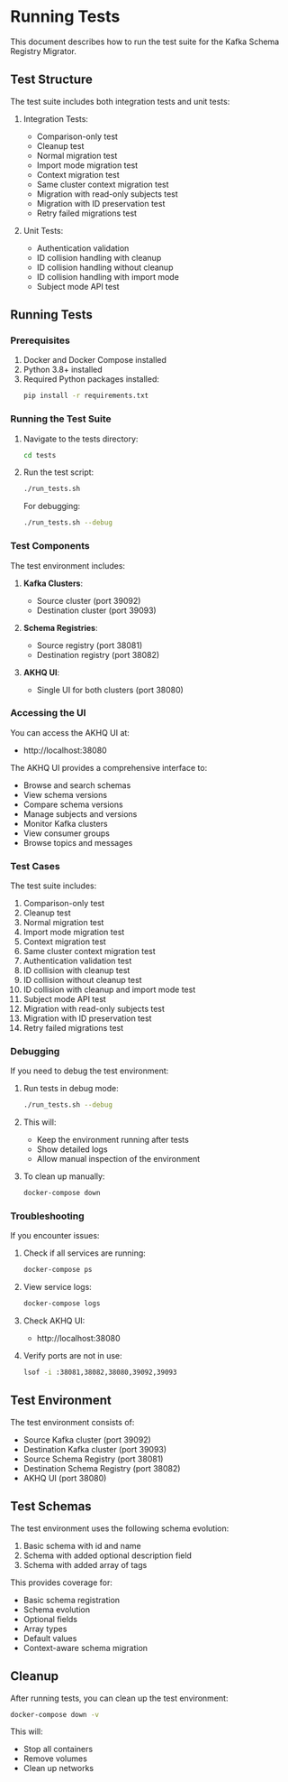 # Running Tests

This document describes how to run the test suite for the Kafka Schema Registry Migrator.

## Test Structure

The test suite includes both integration tests and unit tests:

1. Integration Tests:
   - Comparison-only test
   - Cleanup test
   - Normal migration test
   - Import mode migration test
   - Context migration test
   - Same cluster context migration test
   - Migration with read-only subjects test
   - Migration with ID preservation test
   - Retry failed migrations test

2. Unit Tests:
   - Authentication validation
   - ID collision handling with cleanup
   - ID collision handling without cleanup
   - ID collision handling with import mode
   - Subject mode API test

## Running Tests

### Prerequisites

1. Docker and Docker Compose installed
2. Python 3.8+ installed
3. Required Python packages installed:
   ```bash
   pip install -r requirements.txt
   ```

### Running the Test Suite

1. Navigate to the tests directory:
   ```bash
   cd tests
   ```

2. Run the test script:
   ```bash
   ./run_tests.sh
   ```

   For debugging:
   ```bash
   ./run_tests.sh --debug
   ```

### Test Components

The test environment includes:

1. **Kafka Clusters**:
   - Source cluster (port 39092)
   - Destination cluster (port 39093)

2. **Schema Registries**:
   - Source registry (port 38081)
   - Destination registry (port 38082)

3. **AKHQ UI**:
   - Single UI for both clusters (port 38080)

### Accessing the UI

You can access the AKHQ UI at:
- http://localhost:38080

The AKHQ UI provides a comprehensive interface to:
- Browse and search schemas
- View schema versions
- Compare schema versions
- Manage subjects and versions
- Monitor Kafka clusters
- View consumer groups
- Browse topics and messages

### Test Cases

The test suite includes:

1. Comparison-only test
2. Cleanup test
3. Normal migration test
4. Import mode migration test
5. Context migration test
6. Same cluster context migration test
7. Authentication validation test
8. ID collision with cleanup test
9. ID collision without cleanup test
10. ID collision with cleanup and import mode test
11. Subject mode API test
12. Migration with read-only subjects test
13. Migration with ID preservation test
14. Retry failed migrations test

### Debugging

If you need to debug the test environment:

1. Run tests in debug mode:
   ```bash
   ./run_tests.sh --debug
   ```

2. This will:
   - Keep the environment running after tests
   - Show detailed logs
   - Allow manual inspection of the environment

3. To clean up manually:
   ```bash
   docker-compose down
   ```

### Troubleshooting

If you encounter issues:

1. Check if all services are running:
   ```bash
   docker-compose ps
   ```

2. View service logs:
   ```bash
   docker-compose logs
   ```

3. Check AKHQ UI:
   - http://localhost:38080

4. Verify ports are not in use:
   ```bash
   lsof -i :38081,38082,38080,39092,39093
   ```

## Test Environment

The test environment consists of:
- Source Kafka cluster (port 39092)
- Destination Kafka cluster (port 39093)
- Source Schema Registry (port 38081)
- Destination Schema Registry (port 38082)
- AKHQ UI (port 38080)

## Test Schemas

The test environment uses the following schema evolution:
1. Basic schema with id and name
2. Schema with added optional description field
3. Schema with added array of tags

This provides coverage for:
- Basic schema registration
- Schema evolution
- Optional fields
- Array types
- Default values
- Context-aware schema migration

## Cleanup

After running tests, you can clean up the test environment:

```bash
docker-compose down -v
```

This will:
- Stop all containers
- Remove volumes
- Clean up networks 